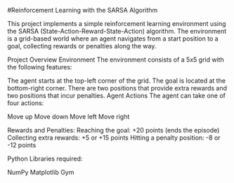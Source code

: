 #Reinforcement Learning with the SARSA Algorithm

This project implements a simple reinforcement learning environment using the SARSA (State-Action-Reward-State-Action) algorithm. The environment is a grid-based world where an agent navigates from a start position to a goal, collecting rewards or penalties along the way.

Project Overview
Environment
The environment consists of a 5x5 grid with the following features:

The agent starts at the top-left corner of the grid.
The goal is located at the bottom-right corner.
There are two positions that provide extra rewards and two positions that incur penalties.
Agent Actions
The agent can take one of four actions:

Move up
Move down
Move left
Move right

Rewards and Penalties:
Reaching the goal: +20 points (ends the episode)
Collecting extra rewards: +5 or +15 points
Hitting a penalty position: -8 or -12 points



Python Libraries required:

NumPy
Matplotlib
Gym

